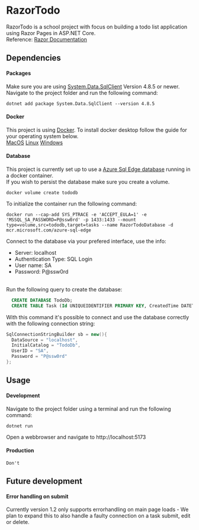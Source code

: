 # RazorTodo
RazorTodo is a school project with focus on building a todo list application using Razor Pages in ASP.NET Core. <br>
Reference: [Razor Documentation](https://learn.microsoft.com/en-us/aspnet/core/razor-pages/?view=aspnetcore-7.0&tabs=visual-studio)
## Dependencies
#### Packages
Make sure you are using [System.Data.SqlClient](https://www.nuget.org/packages/System.Data.SqlClient) Version 4.8.5 or newer. <br>
Navigate to the project folder and run the following command:
```
dotnet add package System.Data.SqlClient --version 4.8.5
```
#### Docker
This project is using [Docker](https://www.docker.com/). To install docker desktop follow the guide for your operating system below. <br>
[MacOS](https://docs.docker.com/desktop/install/mac-install/) 
[Linux](https://docs.docker.com/desktop/install/linux-install/) 
[Windows](https://docs.docker.com/desktop/install/windows-install/)


#### Database
This project is currently set up to use a [Azure Sql Edge database](https://hub.docker.com/_/microsoft-azure-sql-edge) running in a docker container. <br>
If you wish to persist the database make sure you create a volume.

```
docker volume create tododb
```

To initialize the container run the following command:

```
docker run --cap-add SYS_PTRACE -e 'ACCEPT_EULA=1' -e 'MSSQL_SA_PASSWORD=P@ssw0rd' -p 1433:1433 --mount type=volume,src=tododb,target=tasks --name RazorTodoDatabase -d mcr.microsoft.com/azure-sql-edge
```

Connect to the database via your prefered interface, use the info:
- Server: localhost
- Authentication Type: SQL Login
- User name: SA
- Password: P@ssw0rd
<br>
Run the following query to create the database:

```sql
  CREATE DATABASE TodoDb;
  CREATE TABLE Task (Id UNIQUEIDENTIFIER PRIMARY KEY, CreatedTime DATETIME, Description VARCHAR(25), Priority SMALLINT, Completed SMALLINT);
```

With this command it's possible to connect and use the database correctly with the following connection string:

```c#
SqlConnectionStringBuilder sb = new(){
  DataSource = "localhost",
  InitialCatalog = "TodoDb",
  UserID = "SA",
  Password = "P@ssw0rd"
};
```

## Usage
#### Development
Navigate to the project folder using a terminal and run the following command:

```
dotnet run
```
Open a webbrowser and navigate to http://localhost:5173

#### Production
```
Don't
```

## Future development
#### Error handling on submit
Currently version 1.2 only supports errorhandling on main page loads - We plan to expand this to also handle a faulty connection on a task submit, edit or delete.
